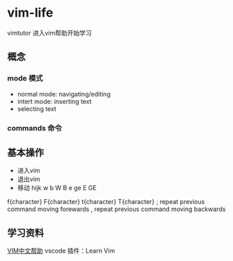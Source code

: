 # vim-life

vimtutor 进入vim帮助开始学习

## 概念

### mode 模式

- normal mode: navigating/editing
- intert mode: inserting text
- selecting text

### commands 命令

## 基本操作

- 进入vim
- 退出vim
- 移动
hijk
w
b
W
B
e
ge
E
GE

f{character}
F{character}
t{character}
T{character}
; repeat previous command moving forewards
, repeat previous command moving backwards

## 学习资料

[VIM中文帮助](https://yianwillis.github.io/vimcdoc/doc/help.html)
vscode 插件：Learn Vim
